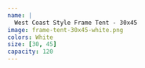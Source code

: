 ```yaml
---
name: |
  West Coast Style Frame Tent - 30x45
image: frame-tent-30x45-white.png
colors: White
size: [30, 45]
capacity: 120
---
```


